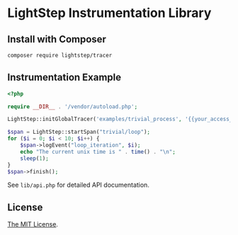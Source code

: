 # LightStep Instrumentation Library

## Install with Composer

```bash
composer require lightstep/tracer
```

## Instrumentation Example

```php
<?php

require __DIR__ . '/vendor/autoload.php';

LightStep::initGlobalTracer('examples/trivial_process', '{{your_access_token}}');

$span = LightStep::startSpan("trivial/loop");
for ($i = 0; $i < 10; $i++) {
    $span->logEvent("loop_iteration", $i);
    echo "The current unix time is " . time() . "\n";
    sleep(1);
}
$span->finish();
```

See `lib/api.php` for detailed API documentation.

## License

[The MIT License](LICENSE).

